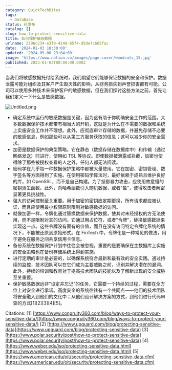 ```yaml
---
category: QuickTechBites
tags:
  - DataBase
status: 已发布
catalog: []
slug: how-to-protect-sensitive-data
title: 如何保护敏感数据
urlname: 2396c234-e3f9-4248-85f4-d5de7c665fac
date: '2024-01-03 18:30:00'
updated: '2024-05-08 23:04:00'
image: 'https://www.notion.so/images/page-cover/woodcuts_15.jpg'
published: 2023-01-03T08:00:00.000Z
---
```


当我们将敏感数据托付给系统时，我们期望它们能够保证数据的安全和保护。数据泄露可能对组织及其客户产生毁灭性的影响，从财务损失到声誉损害都有可能。公司可以使用多种技术来保护客户的敏感数据，但在我们探讨这些方法之前，首先让我们定义一下什么是敏感数据。


![Untitled.png](https://prod-files-secure.s3.us-west-2.amazonaws.com/5d24fe63-e567-4804-86f9-9fdc62e13082/aa7e6578-50d6-4f37-a4e4-28071bd0fba3/Untitled.png?X-Amz-Algorithm=AWS4-HMAC-SHA256&X-Amz-Content-Sha256=UNSIGNED-PAYLOAD&X-Amz-Credential=ASIAZI2LB4663USIKXDF%2F20250404%2Fus-west-2%2Fs3%2Faws4_request&X-Amz-Date=20250404T053954Z&X-Amz-Expires=3600&X-Amz-Security-Token=IQoJb3JpZ2luX2VjEJb%2F%2F%2F%2F%2F%2F%2F%2F%2F%2FwEaCXVzLXdlc3QtMiJHMEUCIQDENRK1YBn4aaQY7E%2F0H%2BH7ZwCDPqlL4u7CUoi87O6ubQIgP9szkJOqLQbqmqDhilefDOWCh%2BzHMZ3rfEhaIiRm7%2F4qiAQI%2F%2F%2F%2F%2F%2F%2F%2F%2F%2F%2F%2FARAAGgw2Mzc0MjMxODM4MDUiDKdkw%2Bspwibv%2Bz3GPircA7Xi2amY9OHVosYgjESQwj8KFWG5wHNz6%2FfiP8tW9DbiURqD%2F7eXPjRgB8P2FRgdcbjTutiZbkfEf8dvHdikvQ6MC9YtOsB6hbDkc4%2BOwT%2BLC7zY5%2FB4Pils0uFG%2F62trCGP8OfL5b82EF5cB7pCOk0lRuCeMB%2FOVFov7oTRkyU8KTTyd2x%2BMjtM4rCizyirNxnE6mC17ZRlRh0I%2Bsz%2BbWoGu0d0iAHraVRfzHVnv9sHu%2F4mb4J9irIVFvqzb4KM2DJbUXUDCOX9pImjkh%2B8wuk8hd64PcSY7OcmN2miStPypdgvTHrGECqgYnNW94X9p4yxOuDx3SgDz2yQkLjS2LptgYatEGdJGcTJNDu84wWLIk3wPg8zSBcIjnujWU4WAyUEUucjTWoHt%2F3IkXSEyIDrPkajjOzF9E2MxPNmTum0d04KeprH8ce1W9bL5V6SqENbwbT3EPuMd8gZqUaA6doESF5ZAHZmIjeYZx4YLc7FkBm%2F6%2FZNKoqIxREBq%2Ft1ArR54NZpVGU63VfdHF48GtVFxHrjvT5KzneYs7gzJWpgLUtDPQp7NSDjvdZ%2FGqNcoB33aZR%2FFcRYCxwfKmK5Xbaewl0HeG6lAAl8Agmo8wyWJkLoVG7eOlK4ZwGLMJXdvb8GOqUBVFOL7lO5ln66HkkFOmEgAlUTgqX0m6yoE093nnLCUHJ%2FVgk0xRChJQ10GwfZbeL8uhvCUfso1%2BpbMjkS7%2BEY%2F0eJYBVbVcUtsO2teQwx8OXibe6W9W%2FSoi2POTnWl9XpXNfDcHkZ%2B7X4%2FG9H1qmeSEfriU9hwH3cFeeRhNpyZeuCtNRt0VtWk7H11EJ%2BFSV8H3RgZY%2BaG3spS2iIX6lcCq3AVP6b&X-Amz-Signature=ee35fa0f2b4331264246a646c14f41110ba0c2b8b1752e13a3c518c1d8dbd6a4&X-Amz-SignedHeaders=host&x-id=GetObject)

- 确定系统中运行的敏感数据是关键，因为这有助于你明确安全工作的范围。大多数数据保护技术都带有相当大的开销，这就是为什么在不需要的数据和系统上实施安全工作并不理想。此外，应彻底审计存储的数据，并避免存储不必要的敏感信息，例如那些可以从第三方服务获取的信息；这可以减少你的安全需求。
- 加密是数据保护的典型策略。它在静态（数据存储在数据库中）和传输（通过网络发送）时进行，使用如 TSL 等协议。即使数据被泄露或拦截，加密也使得除了那些被授权查看的人之外，任何人都无法阅读。
- 密码学在几乎每一种数据保护策略中都被大量使用。它在加密、密钥管理、数字签名等方面得到了实施。在使用密码学算法时，最好依赖于成熟且维护良好的库，如 OpenSSL，而不是自己构建。为了抵御暴力攻击，应使用故意慢的密钥派生函数。此外，向哈希函数引入随机数据，或者"盐"，使得攻击者解密显著更具挑战性。
- 强大的访问控制至关重要。用于加密的密钥应定期更换，所有请求都应被认证，而且应使用最小权限原则限制对敏感数据的访问。
- 就像加密一样，令牌化通过替换数据来保护数据，使其对未经授权的方无法使用，而不是限制对其的访问。它通过用占位符，或者"令牌"，替换敏感数据来实现这一点。这些令牌没有固有的价值，而且在没有访问特定令牌化系统的情况下，不能被还原到原始形式。在 FinTech 中，令牌化是一种常见的做法，用于避免在服务之间共享信用卡信息。
- 备份系统在数据保护计划中往往会被忽视。重要的是要确保在主数据库上实施的安全策略也在备份存储系统上得到实施。
- 进行定期的审计是必要的，以确保系统符合最新和最有效的安全实践。通过持续的监控，技术团队可以在它们成为主要威胁之前，识别并解决潜在的漏洞。此外，持续的培训和教育对于提高技术团队的技能以及了解新出现的安全威胁至关重要。
- 保护敏感数据远非"设定并忘记"的任务，它需要一个持续的过程，需要在全方位上对安全进行承诺。高度安全的系统往往有一个共同点——他们的技术团队将安全融入到他们的文化中；从他们设计解决方案的方式，到他们进行代码审查的方式[1][2][3][4][5]。

Citations:
[1] [https://www.congruity360.com/blog/ways-to-protect-your-sensitive-data/](https://www.congruity360.com/blog/ways-to-protect-your-sensitive-data/)
[2] [https://www.upguard.com/blog/protecting-sensitive-data](https://www.upguard.com/blog/protecting-sensitive-data)
[3] [https://www.polar.security/post/how-to-protect-sensitive-data](https://www.polar.security/post/how-to-protect-sensitive-data)
[4] [https://www.weber.edu/iso/protecting-sensitive-data.html](https://www.weber.edu/iso/protecting-sensitive-data.html)
[5] [https://www.american.edu/oit/security/protecting-sensitive-data.cfm](https://www.american.edu/oit/security/protecting-sensitive-data.cfm)

